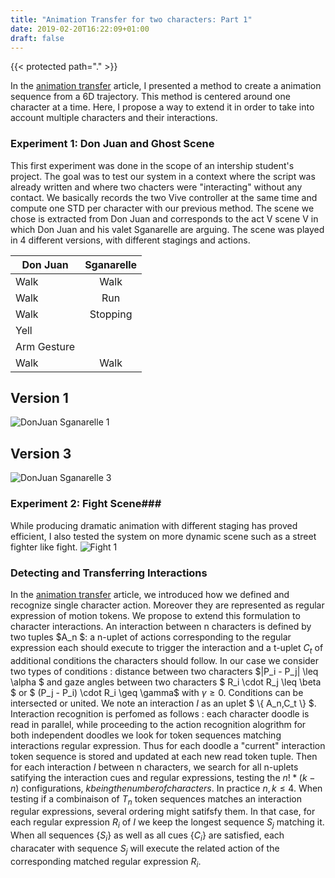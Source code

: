 ```yaml
---
title: "Animation Transfer for two characters: Part 1"
date: 2019-02-20T16:22:09+01:00
draft: false
---
```


{{< protected  path="." >}}


In the [animation transfer](../animation_transfer) article, I presented a method to create a animation sequence from a 6D trajectory. 
This method is centered around one character at a time. Here, I propose a way to extend it in order to take into account multiple characters and their interactions.




### Experiment 1: Don Juan and Ghost Scene  ###

This first experiment was done in the scope of an intership student's project.
The goal was to test our system in a context where the script was already written and where two chacters were "interacting" 
without any contact. We basically records the two Vive controller at the same time and compute one STD per character with our previous method.
The scene we chose is extracted from Don Juan and corresponds to the act V scene V in which Don Juan and his valet Sganarelle are arguing.
The scene was played in 4 different versions, with different stagings and actions.


| Don Juan      | Sganarelle         |
| ------------- |:-------------:|
| Walk      | Walk|
|Walk      |Run |
| Walk | Stopping |
| Yell |       |
| Arm Gesture | |
| Walk |      Walk |


## Version 1 ##
![DonJuan Sganarelle 1](/Images/Animation_Transfer/DJSga1.gif)
## Version 3 ##
![DonJuan Sganarelle 3](/Images/Animation_Transfer/DJSga3.gif)


### Experiment 2: Fight Scene###

While producing dramatic animation with different staging has proved efficient, I also tested the system on more dynamic scene
such as a street fighter like fight.
![Fight 1](/Images/Animation_Transfer/Fight1.gif)


### Detecting and Transferring Interactions ###

<script type="text/x-mathjax-config">
MathJax.Hub.Config({
  tex2jax: {
    inlineMath: [['$','$'], ['\\(','\\)']],
    displayMath: [['$$','$$'], ['\[','\]']],
    processEscapes: true,
    processEnvironments: true,
    skipTags: ['script', 'noscript', 'style', 'textarea', 'pre'],
    TeX: { equationNumbers: { autoNumber: "AMS" },
         extensions: ["AMSmath.js", "AMSsymbols.js"] }
  }
});
</script>

<script type="text/x-mathjax-config">
  MathJax.Hub.Queue(function() {
    // Fix <code> tags after MathJax finishes running. This is a
    // hack to overcome a shortcoming of Markdown. Discussion at
    // https://github.com/mojombo/jekyll/issues/199
    var all = MathJax.Hub.getAllJax(), i;
    for(i = 0; i < all.length; i += 1) {
        all[i].SourceElement().parentNode.className += ' has-jax';
    }
});
</script>


<script type="text/javascript" src="https://cdnjs.cloudflare.com/ajax/libs/mathjax/2.7.1/MathJax.js?config=TeX-AMS-MML_HTMLorMML">
</script>


<!--- for offline
<script type="text/javascript"
   src="/Utils/MathJax/MathJax.js">
</script> -->



In the [animation transfer](../animation_transfer) article, we introduced how we defined and recognize single character action. Moreover they are represented as regular expression of motion tokens.
We propose to extend this formulation to character interactions. An interaction between n characters  is defined by two tuples $A_n $: a n-uplet of actions corresponding to the regular expression each should execute to trigger the interaction and a t-uplet $C_t$ of additional conditions the characters should follow. In our case we consider two types of conditions : distance between two characters $|P_i - P_j| \leq \alpha $ and gaze angles between two characters $ R_i \cdot R_j \leq \beta  $ or $ (P_j - P_i) \cdot R_i \geq \gamma$ with $\gamma \geq 0$. Conditions can be intersected or united. We note an interaction $I$ as an uplet $ \\{ A_n,C_t \\} $. Interaction recognition is perfomed as follows : each character doodle is read in parallel, while proceeding to the action recognition alogrithm for both independent doodles we look for token sequences matching interactions regular expression. Thus for each doodle a "current" interaction token sequence is stored and updated at each new read token tuple.
Then for each interaction $I$ between n characters, we search for all n-uplets satifying the interaction cues and regular expressions, testing the $n!*(k-n)$ configurations, $k being the number of characters$. In practice $n,k \leq 4$. When testing if a combinaison of $T_n$ token sequences matches an interaction regular expressions, several ordering might satifsfy them. In that case, for each regular expression $R_i$ of $I$ we keep the longest sequence $S_j$ matching it. When all sequences $\{S_i\}$ as well as all cues $\{C_i\}$ are satisfied, each characater with sequence $S_j$ will execute the related action of the corresponding matched regular expression $R_i$.
 


